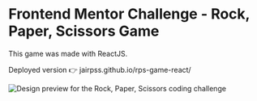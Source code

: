 # Frontend Mentor Challenge - Rock, Paper, Scissors Game

This game was made with ReactJS.

Deployed version 👉 jairpss.github.io/rps-game-react/

![Design preview for the Rock, Paper, Scissors coding challenge](https://raw.githubusercontent.com/LeonidasEsteban/rock-paper-scissors-react/master/design/desktop-preview.jpg)
